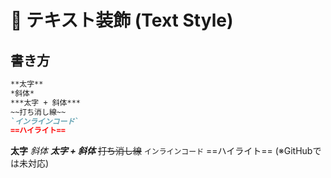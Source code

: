 
# 📌 テキスト装飾 (Text Style)

## 書き方
```markdown
**太字**
*斜体*
***太字 + 斜体***
~~打ち消し線~~
`インラインコード`
==ハイライト==
```

**太字**
*斜体*
***太字 + 斜体***
~~打ち消し線~~
`インラインコード`
==ハイライト==  (※GitHubでは未対応)
